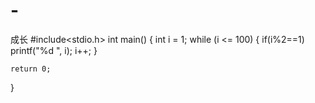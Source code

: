 # -
成长
#include<stdio.h>
int main()
{
	int i = 1;
	while (i <= 100)
	{
		if(i%2==1)
		    printf("%d ", i);
		i++;
	}
	

	return 0;
}
